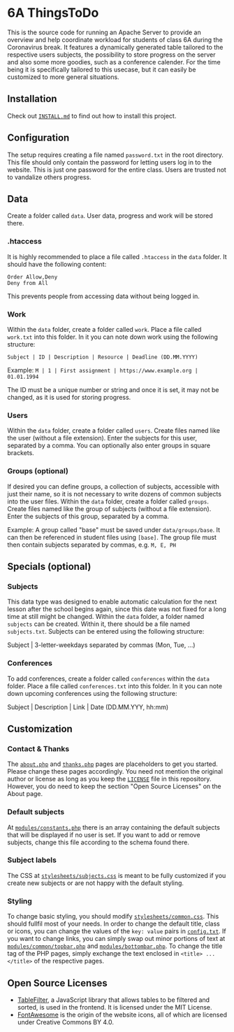 # 6A ThingsToDo

This is the source code for running an Apache Server to provide an overview and help coordinate workload for students of class 6A during the Coronavirus break. It features a dynamically generated table tailored to the respective users subjects, the possibility to store progress on the server and also some more goodies, such as a conference calender. For the time being it is specifically tailored to this usecase, but it can easily be customized to more general situations.

## Installation
Check out [``INSTALL.md``](INSTALL.md) to find out how to install this project.

## Configuration
The setup requires creating a file named ``password.txt`` in the root directory. This file should only contain the password for letting users log in to the website. This is just one password for the entire class. Users are trusted not to vandalize others progress.

## Data
Create a folder called ``data``. User data, progress and work will be stored there.

### .htaccess
It is highly recommended to place a file called ``.htaccess`` in the ``data`` folder. It should have the following content:
```
Order Allow,Deny
Deny from All
```
This prevents people from accessing data without being logged in.

### Work
Within the ``data`` folder, create a folder called ``work``. Place a file called ``work.txt`` into this folder.
In it you can note down work using the following structure:

``Subject | ID | Description | Resource | Deadline (DD.MM.YYYY)``

Example: ``M | 1 | First assignment | https://www.example.org | 01.01.1994``

The ID must be a unique number or string and once it is set, it may not be changed, as it is used for storing progress.

### Users
Within the ``data`` folder, create a folder called ``users``. Create files named like the user (without a file extension). Enter the subjects for this user, separated by a comma. You can optionally also enter groups in square brackets.

### Groups (optional)
If desired you can define groups, a collection of subjects, accessible with just their name, so it is not necessary to write dozens of common subjects into the user files.
Within the ``data`` folder, create a folder called ``groups``. Create files named like the group of subjects (without a file extension). Enter the subjects of this group, separated by a comma.

Example:
A group called "base" must be saved under ``data/groups/base``. It can then be referenced in student files using ``[base]``. The group file must then contain subjects separated by commas, e.g. ``M, E, PH``

## Specials (optional)

### Subjects
This data type was designed to enable automatic calculation for the next lesson after the school begins again, since this date was not fixed for a long time at still might be changed.
Within the ``data`` folder, a folder named ``subjects`` can be created. Within it, there should be a file named ``subjects.txt``. Subjects can be entered using the following structure:

Subject | 3-letter-weekdays separated by commas (Mon, Tue, ...)

### Conferences
To add conferences, create a folder called ``conferences`` within the ``data`` folder. Place a file called ``conferences.txt`` into this folder.
In it you can note down upcoming conferences using the following structure:

Subject | Description | Link | Date (DD.MM.YYY, hh:mm)

## Customization

### Contact & Thanks
The [``about.php``](about.php) and [``thanks.php``](thanks.php) pages are placeholders to get you started. Please change these pages accordingly. You need not mention the original author or license as long as you keep the [``LICENSE``](LICENSE) file in this repository. However, you do need to keep the section "Open Source Licenses" on the About page.

### Default subjects
At [``modules/constants.php``](modules/constants.php) there is an array containing the default subjects that will be displayed if no user is set. If you want to add or remove subjects, change this file according to the schema found there.

### Subject labels
The CSS at [``stylesheets/subjects.css``](stylesheets/subjects.css) is meant to be fully customized if you create new subjects or are not happy with the default styling.

### Styling
To change basic styling, you should modify [``stylesheets/common.css``](stylesheets/common.css). This should fullfil most of your needs.
In order to change the default title, class or icons, you can change the values of the ``key: value`` pairs in [``config.txt``](config.txt).
If you want to change links, you can simply swap out minor portions of text at [``modules/common/topbar.php``](modules/common/topbar.php) and [``modules/bottombar.php``](modules/bottombar.php). To change the title tag of the PHP pages, simply exchange the text enclosed in ``<title> ... </title>`` of the respective pages.

## Open Source Licenses
* [TableFilter](https://github.com/koalyptus/TableFilter), a JavaScript library that allows tables to be filtered and sorted, is used in the frontend. It is licensed under the MIT License.
* [FontAwesome](https://fontawesome.com) is the origin of the website icons, all of which are licensed under Creative Commons BY 4.0.
